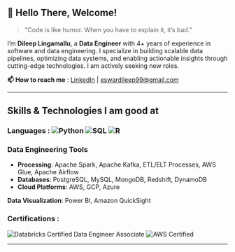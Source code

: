 ## 👋 Hello There, Welcome!

> "Code is like humor. When you have to explain it, it’s bad."

I’m **Dileep Lingamallu**, a **Data Engineer** with 4+ years of experience in software and data engineering. I specialize in building scalable data pipelines, optimizing data systems, and enabling actionable insights through cutting-edge technologies. I am actively seeking new roles.  

**📫 How to reach me** : [LinkedIn](https://linkedin.com/in/eswardileep99) | eswardileep99@gmail.com

---

## Skills & Technologies I am good at

### **Languages**  :  ![Python](https://img.shields.io/badge/Python-blue?style=for-the-badge&logo=python&logoColor=white) ![SQL](https://img.shields.io/badge/SQL-orange?style=for-the-badge&logo=postgresql&logoColor=white) ![R](https://img.shields.io/badge/R-blue?style=for-the-badge&logo=r&logoColor=white)

### **Data Engineering Tools**  
- **Processing**: Apache Spark, Apache Kafka, ETL/ELT Processes, AWS Glue, Apache Airflow
- **Databases**: PostgreSQL, MySQL, MongoDB, Redshift, DynamoDB  
- **Cloud Platforms**: AWS, GCP, Azure

**Data Visualization**: Power BI, Amazon QuickSight

### **Certifications** :

![Databricks Certified Data Engineer Associate](https://img.shields.io/badge/Databricks-Certified-red?style=for-the-badge&logo=databricks)
![AWS Certified](https://img.shields.io/badge/AWS-Certified-orange?style=for-the-badge&logo=aws)

---

